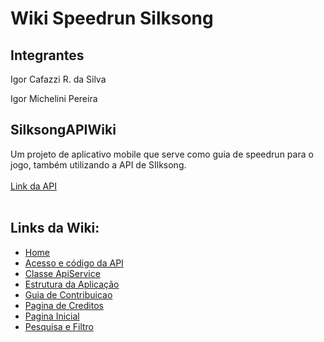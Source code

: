 # Wiki Speedrun Silksong

## Integrantes

Igor Cafazzi R. da Silva

Igor Michelini Pereira


## SilksongAPIWiki
Um projeto de aplicativo mobile que serve como guia de speedrun para o jogo, também utilizando a API de SIlksong. <br> <br>
[Link da API](https://www.hollowknightsilksong.org/developers#)
<br> <br>

## Links da Wiki: 
  - [Home](https://github.com/MicheliniDev/SilksongAPIWiki/wiki)
  - [Acesso e código da API](https://github.com/MicheliniDev/SilksongAPIWiki/wiki/Acesso-e-c%C3%B3digo-da-API)
  - [Classe ApiService](https://github.com/MicheliniDev/SilksongAPIWiki/wiki/Classe-ApiService)
  - [Estrutura da Aplicação](https://github.com/MicheliniDev/SilksongAPIWiki/wiki/Estrutura-da-Aplica%C3%A7%C3%A3o)
  - [Guia de Contribuicao](https://github.com/MicheliniDev/SilksongAPIWiki/wiki/Guia-de-Contribuicao)
  - [Pagina de Creditos](https://github.com/MicheliniDev/SilksongAPIWiki/wiki/Pagina-de-Creditos)
  - [Pagina Inicial](https://github.com/MicheliniDev/SilksongAPIWiki/wiki/Pagina-Inicial)
  - [Pesquisa e Filtro](https://github.com/MicheliniDev/SilksongAPIWiki/wiki/Pesquisa-e-Filtro)



